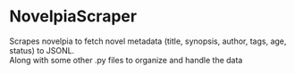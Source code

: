 # NovelpiaScraper
Scrapes novelpia to fetch novel metadata (title, synopsis, author, tags, age, status) to JSONL.
\
Along with some other .py files to organize and handle the data
